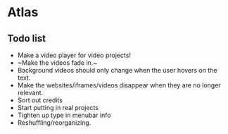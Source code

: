 # Atlas

## Todo list

* Make a video player for video projects!
* ~Make the videos fade in.~
* Background videos should only change when the user hovers on the text.
* Make the websites/iframes/videos disappear when they are no longer relevant.
* Sort out credits
* Start putting in real projects
* Tighten up type in menubar info
* Reshuffling/reorganizing.
